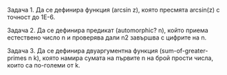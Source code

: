   Задача 1. Да се дефинира функция (arcsin z), която пресмята arcsin(z) с
  точност до 1Е-6.

  Задача 2. Да се дефинира предикат (automorphic? n), който приема
  естествено число n и проверява дали n2 завършва с цифрите на n.

  Задача 3. Да се дефинира двуаргументна функция (sum-of-greater-primes n
  k), която намира сумата на първите n на брой прости числа, които са по-големи
  от k.
